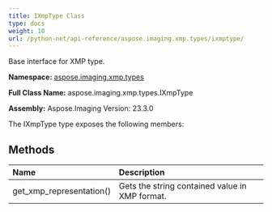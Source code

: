 ```yaml
---
title: IXmpType Class
type: docs
weight: 10
url: /python-net/api-reference/aspose.imaging.xmp.types/ixmptype/
---
```


Base interface for XMP type.

**Namespace:** [aspose.imaging.xmp.types](/imaging/python-net/api-reference/aspose.imaging.xmp.types/)

**Full Class Name:** aspose.imaging.xmp.types.IXmpType

**Assembly:**  Aspose.Imaging Version: 23.3.0

The IXmpType type exposes the following members:
## **Methods**
|**Name**|**Description**|
| :- | :- |
|get_xmp_representation()|Gets the string contained value in XMP format.|
